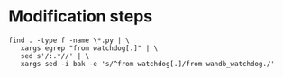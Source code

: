 
# Modification steps

```shell
find . -type f -name \*.py | \
   xargs egrep "from watchdog[.]" | \
   sed s'/:.*//' | \
   xargs sed -i bak -e 's/^from watchdog[.]/from wandb_watchdog./'
```
